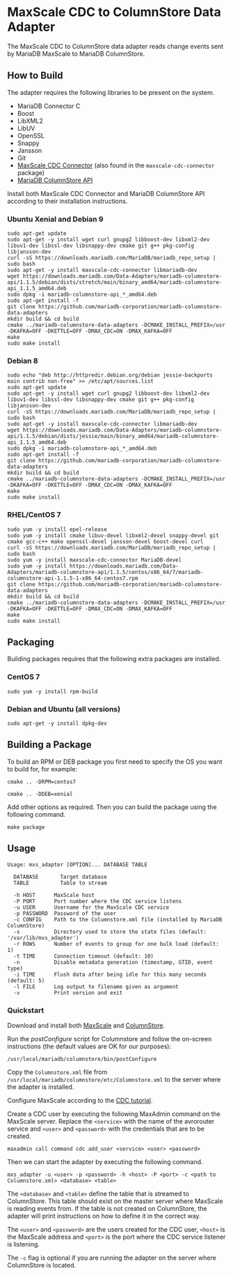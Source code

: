 # MaxScale CDC to ColumnStore Data Adapter

The MaxScale CDC to ColumnStore data adapter reads change events sent by
MariaDB MaxScale to MariaDB ColumnStore.

## How to Build

The adapter requires the following libraries to be present on the system.

* MariaDB Connector C
* Boost
* LibXML2
* LibUV
* OpenSSL
* Snappy
* Jansson
* Git
* [MaxScale CDC Connector](https://github.com/mariadb-corporation/MaxScale/tree/2.2/connectors/cdc-connector) (also found in the `maxscale-cdc-connector` package)
* [MariaDB ColumnStore API](https://github.com/mariadb-corporation/mariadb-columnstore-api)

Install both MaxScale CDC Connector and MariaDB ColumnStore API according to
their installation instructions.

### Ubuntu Xenial and Debian 9

```
sudo apt-get update
sudo apt-get -y install wget curl gnupg2 libboost-dev libxml2-dev libuv1-dev libssl-dev libsnappy-dev cmake git g++ pkg-config libjansson-dev
curl -sS https://downloads.mariadb.com/MariaDB/mariadb_repo_setup | sudo bash
sudo apt-get -y install maxscale-cdc-connector libmariadb-dev
wget https://downloads.mariadb.com/Data-Adapters/mariadb-columnstore-api/1.1.5/debian/dists/stretch/main/binary_amd64/mariadb-columnstore-api_1.1.5_amd64.deb
sudo dpkg -i mariadb-columnstore-api_*_amd64.deb
sudo apt-get install -f
git clone https://github.com/mariadb-corporation/mariadb-columnstore-data-adapters
mkdir build && cd build
cmake ../mariadb-columnstore-data-adapters -DCMAKE_INSTALL_PREFIX=/usr -DKAFKA=OFF -DKETTLE=OFF -DMAX_CDC=ON -DMAX_KAFKA=OFF
make
sudo make install
```

### Debian 8

```
sudo echo "deb http://httpredir.debian.org/debian jessie-backports main contrib non-free" >> /etc/apt/sources.list
sudo apt-get update
sudo apt-get -y install wget curl gnupg2 libboost-dev libxml2-dev libuv1-dev libssl-dev libsnappy-dev cmake git g++ pkg-config libjansson-dev
curl -sS https://downloads.mariadb.com/MariaDB/mariadb_repo_setup | sudo bash
sudo apt-get -y install maxscale-cdc-connector libmariadb-dev
wget https://downloads.mariadb.com/Data-Adapters/mariadb-columnstore-api/1.1.5/debian/dists/jessie/main/binary_amd64/mariadb-columnstore-api_1.1.5_amd64.deb
sudo dpkg -i mariadb-columnstore-api_*_amd64.deb
sudo apt-get install -f
git clone https://github.com/mariadb-corporation/mariadb-columnstore-data-adapters
mkdir build && cd build
cmake ../mariadb-columnstore-data-adapters -DCMAKE_INSTALL_PREFIX=/usr -DKAFKA=OFF -DKETTLE=OFF -DMAX_CDC=ON -DMAX_KAFKA=OFF
make
sudo make install
```

### RHEL/CentOS 7

```
sudo yum -y install epel-release
sudo yum -y install cmake libuv-devel libxml2-devel snappy-devel git cmake gcc-c++ make openssl-devel jansson-devel boost-devel curl
curl -sS https://downloads.mariadb.com/MariaDB/mariadb_repo_setup | sudo bash
sudo yum -y install maxscale-cdc-connector MariaDB-devel
sudo yum -y install https://downloads.mariadb.com/Data-Adapters/mariadb-columnstore-api/1.1.5/centos/x86_64/7/mariadb-columnstore-api-1.1.5-1-x86_64-centos7.rpm
git clone https://github.com/mariadb-corporation/mariadb-columnstore-data-adapters
mkdir build && cd build
cmake ../mariadb-columnstore-data-adapters -DCMAKE_INSTALL_PREFIX=/usr -DKAFKA=OFF -DKETTLE=OFF -DMAX_CDC=ON -DMAX_KAFKA=OFF
make
sudo make install
```

## Packaging

Building packages requires that the following extra packages are installed.

### CentOS 7

```
sudo yum -y install rpm-build
```

### Debian and Ubuntu (all versions)

```
sudo apt-get -y install dpkg-dev
```

## Building a Package

To build an RPM or DEB package you first need to specify the OS you want to
build for, for example:

```
cmake .. -DRPM=centos7
```

```
cmake .. -DDEB=xenial
```

Add other options as required. Then you can build the package using the
following command.

```
make package
```

## Usage

```
Usage: mxs_adapter [OPTION]... DATABASE TABLE

  DATABASE       Target database
  TABLE          Table to stream

  -h HOST      MaxScale host
  -P PORT      Port number where the CDC service listens
  -u USER      Username for the MaxScale CDC service
  -p PASSWORD  Password of the user
  -c CONFIG    Path to the Columnstore.xml file (installed by MariaDB ColumnStore)
  -s           Directory used to store the state files (default: '/var/lib/mxs_adapter')
  -r ROWS      Number of events to group for one bulk load (default: 1)
  -t TIME      Connection timeout (default: 10)
  -n           Disable metadata generation (timestamp, GTID, event type)
  -i TIME      Flush data after being idle for this many seconds (default: 5)
  -l FILE      Log output to filename given as argument
  -v           Print version and exit
```

### Quickstart

Download and install both
[MaxScale](https://mariadb.com/downloads/mariadb-tx/maxscale)
and [ColumnStore](https://mariadb.com/downloads/mariadb-ax).

Run the _postConfigure_ script for Columnstore and follow the on-screen
instructions (the default values are OK for our purposes):

```
/usr/local/mariadb/columnstore/bin/postConfigure
```

Copy the `Columnstore.xml` file from
`/usr/local/mariadb/columnstore/etc/Columnstore.xml` to the server where the
adapter is installed.

Configure MaxScale according to the
[CDC tutorial](https://mariadb.com/kb/en/mariadb-enterprise/mariadb-maxscale-22-avrorouter-tutorial/).

Create a CDC user by executing the following MaxAdmin command on the MaxScale
server. Replace the `<service>` with the name of the avrorouter service and
`<user>` and `<password>` with the credentials that are to be created.

```
maxadmin call command cdc add_user <service> <user> <password>
```

Then we can start the adapter by executing the following command.

```
mxs_adapter -u <user> -p <password> -h <host> -P <port> -c <path to Columnstore.xml> <database> <table>
```

The `<database>` and `<table>` define the table that is streamed to
ColumnStore. This table should exist on the master server where MaxScale is
reading events from. If the table is not created on ColumnStore, the adapter
will print instructions on how to define it in the correct way.

The `<user>` and `<password>` are the users created for the CDC user, `<host>`
is the MaxScale address and `<port>` is the port where the CDC service listener
is listening.

The `-c` flag is optional if you are running the adapter on the server where
ColumnStore is located.
